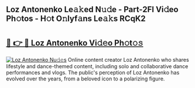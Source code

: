 ## Loz Antonenko Le𝚊𝚔ed N𝚞𝚍e - Part-2FI Vi𝚍eo Ph𝚘tos - H𝚘t O𝚗lyf𝚊ns Le𝚊𝚔s RCqK2

# <h2><a href="http://hf391z2.feru.top/?c=Loz+Antonenko">🔗 👉 🔴 Loz Antonenko Vi𝚍𝚎o Ph𝚘t𝚘𝚜</a></h2>

[![Loz Antonenko Nu𝚍𝚎s](https://i.imgur.com/0TWrTi3.gif)](http://hf391z2.feru.top/?c=Loz+Antonenko)
Online content creator Loz Antonenko who shares lifestyle and dance-themed content, including solo and collaborative dance performances and vlogs. The public's perception of Loz Antonenko has evolved over the years, from a beloved icon to a polarizing figure. 
